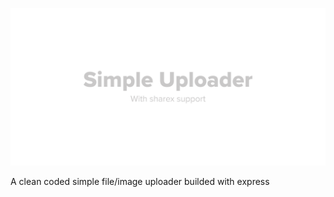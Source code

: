 <p align="center"><img src="/logo.svg"></p>
A clean coded simple file/image uploader builded with express

